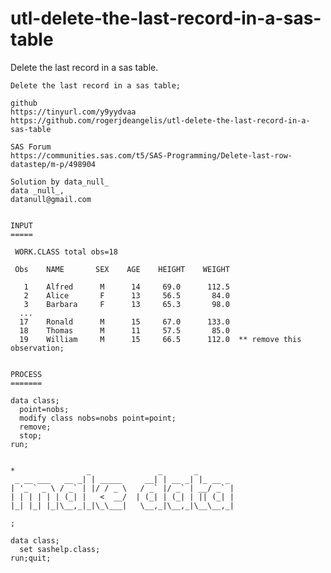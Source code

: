 # utl-delete-the-last-record-in-a-sas-table
Delete the last record in a sas table. 

    Delete the last record in a sas table;

    github
    https://tinyurl.com/y9yydvaa
    https://github.com/rogerjdeangelis/utl-delete-the-last-record-in-a-sas-table

    SAS Forum
    https://communities.sas.com/t5/SAS-Programming/Delete-last-row-datastep/m-p/498904

    Solution by data_null_
    data _null_,
    datanull@gmail.com


    INPUT
    =====

     WORK.CLASS total obs=18

     Obs    NAME       SEX    AGE    HEIGHT    WEIGHT

       1    Alfred      M      14     69.0      112.5
       2    Alice       F      13     56.5       84.0
       3    Barbara     F      13     65.3       98.0
      ...
      17    Ronald      M      15     67.0      133.0
      18    Thomas      M      11     57.5       85.0
      19    William     M      15     66.5      112.0  ** remove this observation;


    PROCESS
    =======

    data class;
      point=nobs;
      modify class nobs=nobs point=point;
      remove;
      stop;
    run;


    *                _               _       _
     _ __ ___   __ _| | _____     __| | __ _| |_ __ _
    | '_ ` _ \ / _` | |/ / _ \   / _` |/ _` | __/ _` |
    | | | | | | (_| |   <  __/  | (_| | (_| | || (_| |
    |_| |_| |_|\__,_|_|\_\___|   \__,_|\__,_|\__\__,_|

    ;

    data class;
      set sashelp.class;
    run;quit;
